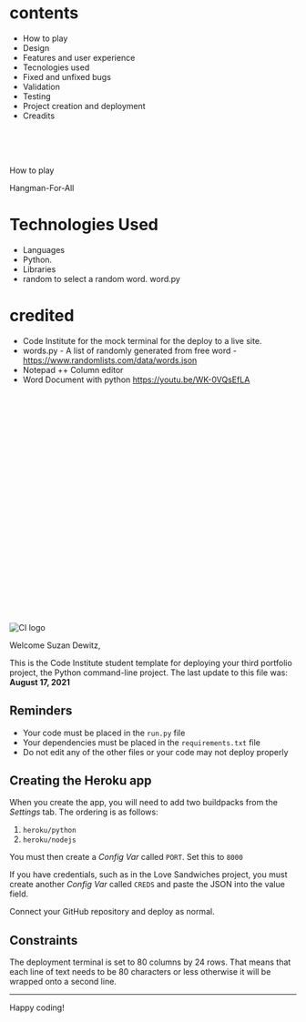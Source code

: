 # contents
 * How to play
 * Design
 * Features and user experience 
 * Tecnologies used
 * Fixed and unfixed bugs
 * Validation
 * Testing
 * Project creation and deployment
 * Creadits
 <br>
 <br>
 <br>

 How to play




Hangman-For-All

# Technologies Used
* Languages
* Python.
* Libraries
* random to select a random word.  word.py

# credited 
* Code Institute for the mock terminal for the deploy to a live site.
* words.py - A list of randomly generated from free word - https://www.randomlists.com/data/words.json 
* Notepad ++ Column editor 
* Word Document with python https://youtu.be/WK-0VQsEfLA 

<br>

<br>
<br>
<br>
<br>

<br>
<br>
<br>
<br>

<br>
<br>
<br>
<br>

<br>
<br>
<br>
<br>

<br>
<br>
<br>


<br>
<br>
<br>
























![CI logo](https://codeinstitute.s3.amazonaws.com/fullstack/ci_logo_small.png)

Welcome Suzan Dewitz,

This is the Code Institute student template for deploying your third portfolio project, the Python command-line project. The last update to this file was: **August 17, 2021**

## Reminders

* Your code must be placed in the `run.py` file
* Your dependencies must be placed in the `requirements.txt` file
* Do not edit any of the other files or your code may not deploy properly

## Creating the Heroku app

When you create the app, you will need to add two buildpacks from the _Settings_ tab. The ordering is as follows:

1. `heroku/python`
2. `heroku/nodejs`

You must then create a _Config Var_ called `PORT`. Set this to `8000`

If you have credentials, such as in the Love Sandwiches project, you must create another _Config Var_ called `CREDS` and paste the JSON into the value field.

Connect your GitHub repository and deploy as normal.

## Constraints

The deployment terminal is set to 80 columns by 24 rows. That means that each line of text needs to be 80 characters or less otherwise it will be wrapped onto a second line.

-----
Happy coding!